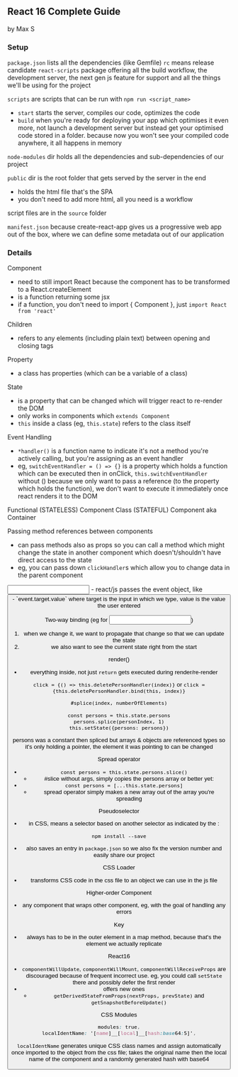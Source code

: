 ## React 16 Complete Guide
by Max S

### Setup
`package.json` lists all the dependencies (like Gemfile)
`rc` means release candidate
`react-scripts` package offering all the build workflow, the development server, the next gen js feature for support and all the things we'll be using for the project 

`scripts` are scripts that can be run with `npm run <script_name>`
- `start` starts the server, compiles our code, optimizes the code
- `build` when you're ready for deploying your app which optimises it even more, not launch a development server but instead get your optimised code stored in a folder. because now you won't see your compiled code anywhere, it all happens in memory

`node-modules` dir holds all the dependencies and sub-dependencies of our project

`public` dir is the root folder that gets served by the server in the end
- holds the html file that's the SPA
- you don't need to add more html, all you need is a workflow

script files are in the `source` folder

`manifest.json` because create-react-app gives us a progressive web app out of the box, where we can define some metadata out of our application

### Details
Component
  - need to still import React because the component has to be transformed to a React.createElement
  - is a function returning some jsx
  - if a function, you don't need to import { Component }, just `import React from 'react'`

Children
  - refers to any elements (including plain text) between opening and closing tags

Property
  - a class has properties (which can be a variable of a class)

State
  - is a property that can be changed which will trigger react to re-render the DOM
  - only works in components which `extends Component`
  - `this` inside a class (eg, `this.state`) refers to the class itself

Event Handling
  - `*handler()` is a function name to indicate it's not a method you're actively calling, but you're assigning as an event handler
  - eg, `switchEventHandler = () => {}` is a property which holds a function which can be executed then in onClick, `this.switchEventHandler` without () because we only want to pass a reference (to the property which holds the function), we don't want to execute it immediately once react renders it to the DOM

Functional (STATELESS) Component
Class (STATEFUL) Component aka Container

Passing method references between components
  - can pass methods also as props so you can call a method which might change the state in another component which doesn't/shouldn't have direct access to the state
  - eg, you can pass down `clickHandler`s which allow you to change data in the parent component

<input>
  - react/js passes the event object, like <button>
  - `event.target.value` where target is the input in which we type, value is the value the user entered

Two-way binding (eg for <input>)
  1. when we change it, we want to propagate that change so that we can update the state
  2. we also want to see the current state right from the start

render()
  - everything inside, not just `return` gets executed during render/re-render

`click = {() => this.deletePersonHandler(index)}` or
`click = {this.deletePersonHandler.bind(this, index)}`

`#splice(index, numberOfElements)`

```
const persons = this.state.persons
persons.splice(personIndex, 1)
this.setState({persons: persons})
```
persons was a constant then spliced but arrays & objects are referenced types so it's only holding a pointer, the element it was pointing to can be changed

Spread operator
  - `const persons = this.state.persons.slice()`
    - #slice without args, simply copies the persons array or better yet:
  - `const persons = [...this.state.persons]`
    - spread operator simply makes a new array out of the array you're spreading

Pseudoselector
  - in CSS, means a selector based on another selector as indicated by the :

`npm install --save`
  - also saves an entry in `package.json` so we also fix the version number and easily share our project

CSS Loader
  - transforms CSS code in the css file to an object we can use in the js file

Higher-order Component
  - any component that wraps other component, eg, with the goal of handling any errors

Key
  - always has to be in the outer element in a map method, because that's the element we actually replicate

React16
  - `componentWillUpdate`, `componentWillMount`, `componentWillReceiveProps` are discouraged because of frequent incorrect use. eg, you could call `setState` there and possibly defer the first render
  - offers new ones
    - `getDerivedStateFromProps(nextProps, prevState)` and `getSnapshotBeforeUpdate()`

CSS Modules
  ```css
  modules: true,
  localIdentName: '[name]__[local]__[hash:base64:5]',
  ```
  `localIdentName` generates unique CSS class names and assign automatically once imported to the object from the css file; takes the original name then the local name of the component and a randomly generated hash with base64

